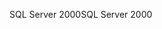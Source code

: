 <span data-ttu-id="a164a-101">SQL Server 2000</span><span class="sxs-lookup"><span data-stu-id="a164a-101">SQL Server 2000</span></span>